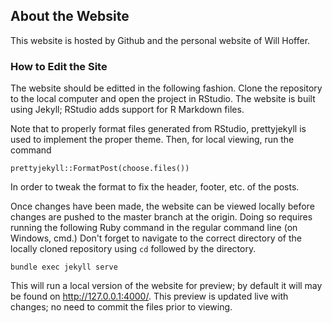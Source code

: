 ## About the Website

This website is hosted by Github and the personal website of Will Hoffer.

### How to Edit the Site

The website should be editted in the following fashion. Clone the repository to the local computer and open the project in RStudio. The website is built using Jekyll; RStudio adds support for R Markdown files.

Note that to properly format files generated from RStudio, prettyjekyll is used to implement the proper theme. Then, for local viewing, run the command
```
prettyjekyll::FormatPost(choose.files())
```
In order to tweak the format to fix the header, footer, etc. of the posts.

Once changes have been made, the website can be viewed locally before changes are pushed to the master branch at the origin. Doing so requires running the following Ruby command in the regular command line (on Windows, cmd.) Don't forget to navigate to the correct directory of the locally cloned repository using `cd` followed by the directory.

```
bundle exec jekyll serve 
```
This will run a local version of the website for preview; by default it will may be found on http://127.0.0.1:4000/. This preview is updated live with changes; no need to commit the files prior to viewing.

